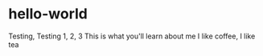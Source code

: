 # hello-world
Testing, Testing 1, 2, 3
This is what you'll learn about me
I like coffee, I like tea
